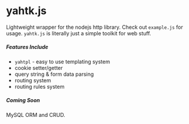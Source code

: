 # yahtk.js
Lightweight wrapper for the nodejs http library.  Check out `example.js` for usage. `yahtk.js` is literally just a simple toolkit for web stuff.  
  
##### Features Include
* `yahtpl` - easy to use templating system
* cookie setter/getter
* query string & form data parsing
* routing system
* routing rules system

##### Coming Soon
MySQL ORM and CRUD.
